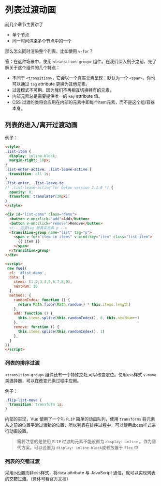 # 列表过渡动画

前几个章节主要讲了

* 单个节点
* 同一时间渲染多个节点中的一个

那么怎么同时渲染整个列表，比如使用 `v-for`？

答：在这种场景中，使用 `<transition-group>` 组件。在我们深入例子之前，先了解关于这个组件的几个特点：

* 不同于 `<transition>`，它会以一个真实元素呈现：默认为一个 `<span>`。你也可以通过 `tag` attribute 更换为其他元素。
* 过渡模式不可用，因为我们不再相互切换特有的元素。
* 内部元素总是需要提供唯一的 `key` attribute 值。
* CSS 过渡的类将会应用在内部的元素中即每个item元素，而不是这个组/容器本身。

## 列表的进入/离开过渡动画

例子：

```html
<style>
.list-item {
  display: inline-block;
  margin-right: 10px;
}
.list-enter-active, .list-leave-active {
  transition: all 1s;
}
.list-enter, .list-leave-to
/* .list-leave-active for below version 2.1.8 */ {
  opacity: 0;
  transform: translateY(30px);
}
</style>

<div id="list-demo" class="demo">
  <button v-on:click="add">Add</button>
  <button v-on:click="remove">Remove</button>
  <!-- 这里tag 是真实元素 p -->
  <transition-group name="list" tag="p">
    <span v-for="item in items" v-bind:key="item" class="list-item">
      {{ item }}
    </span>
  </transition-group>
</div>

<script>
 new Vue({
  el: '#list-demo',
  data: {
    items: [1,2,3,4,5,6,7,8,9],
    nextNum: 10
  },
  methods: {
    randomIndex: function () {
      return Math.floor(Math.random() * this.items.length)
    },
    add: function () {
      this.items.splice(this.randomIndex(), 0, this.nextNum++)
    },
    remove: function () {
      this.items.splice(this.randomIndex(), 1)
    },
  }
})
</script>
```

### 列表的排序过渡

`<transition-group>` 组件还有一个特殊之处,可以改变定位。使用css样式 `v-move` 类选择器，可以在改变元素过程中应用。

例子：

```css
.flip-list-move {
  transition: transform 1s;
}
```

内部的实现，Vue 使用了一个叫 `FLIP` 简单的动画队列，使用 `transforms` 将元素从之前的位置平滑过渡新的位置，所以列表在排序过程中，可以使用此css样式进行动画设置。
>需要注意的是使用 `FLIP` 过渡的元素不能设置为 `display: inline` 。作为替代方案，可以设置为 `display: inline-block`或者放置于 `flex` 中

### 列表的交错过渡

采用js设置而非css样式，将`data` attribute 与 JavaScript 通信，就可以实现列表的交错过渡。（具体可看官方文档）
